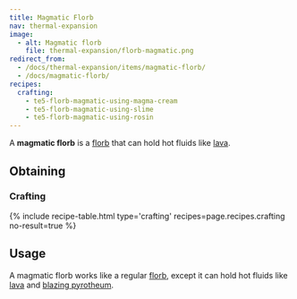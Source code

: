 ```yaml
---
title: Magmatic Florb
nav: thermal-expansion
image:
  - alt: Magmatic florb
    file: thermal-expansion/florb-magmatic.png
redirect_from:
  - /docs/thermal-expansion/items/magmatic-florb/
  - /docs/magmatic-florb/
recipes:
  crafting:
    - te5-florb-magmatic-using-magma-cream
    - te5-florb-magmatic-using-slime
    - te5-florb-magmatic-using-rosin
---
```


A **magmatic florb** is a [florb](/docs/thermal-expansion/florb/) that can hold hot fluids like
[lava](https://minecraft.gamepedia.com/Lava).


Obtaining
---------

### Crafting
{% include recipe-table.html type='crafting' recipes=page.recipes.crafting no-result=true %}


Usage
-----

A magmatic florb works like a regular [florb](/docs/thermal-expansion/florb/), except it can hold
hot fluids like [lava](https://minecraft.gamepedia.com/Lava) and [blazing
pyrotheum](/docs/thermal-foundation-2/blazing-pyrotheum/).
